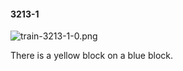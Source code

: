 #### 3213-1
![train-3213-1-0.png](https://github.com/lil-lab/nlvr/raw/master/nlvr/train/images/20/train-3213-1-0.png "train-3213-1-0.png")

There is a yellow block on a blue block.